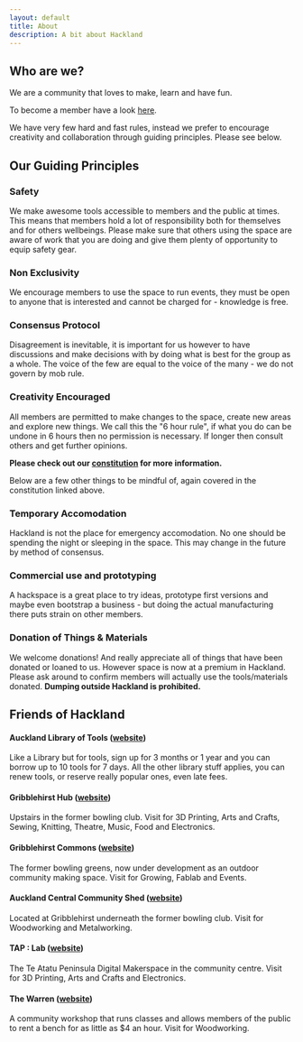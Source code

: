 ```yaml
---
layout: default
title: About
description: A bit about Hackland
---
```


## Who are we?

We are a community that loves to make, learn and have fun.

To become a member have a look [here](/join/).

We have very few hard and fast rules, instead we prefer to encourage creativity and collaboration through guiding principles. Please see below.

## Our Guiding Principles

### Safety

We make awesome tools accessible to members and the public at times. This means that members hold a lot of responsibility both for themselves and for others wellbeings. Please make sure that others using the space are aware of work that you are doing and give them plenty of opportunity to equip safety gear.

### Non Exclusivity

We encourage members to use the space to run events, they must be open to anyone that is interested and cannot be charged for - knowledge is free.

### Consensus Protocol

Disagreement is inevitable, it is important for us however to have discussions and make decisions with by doing what is best for the group as a whole. The voice of the few are equal to the voice of the many - we do not govern by mob rule.

### Creativity Encouraged

All members are permitted to make changes to the space, create new areas and explore new things. We call this the "6 hour rule", if what you do can be undone in 6 hours then no permission is necessary. If longer then consult others and get further opinions.

**Please check out our [constitution](https://github.com/HakLand/Constitution) for more information.**

Below are a few other things to be mindful of, again covered in the constitution linked above.


### Temporary Accomodation

Hackland is not the place for emergency accomodation. No one should be spending the night or sleeping in the space. This may change in the future by method of consensus.

### Commercial use and prototyping

A hackspace is a great place to try ideas, prototype first versions and maybe even bootstrap a business - but doing the actual manufacturing there puts strain on other members.

### Donation of Things & Materials

We welcome donations! And really appreciate all of things that have been donated or loaned to us. However space is now at a premium in Hackland. Please ask around to confirm members will actually use the tools/materials donated. **Dumping outside Hackland is prohibited.**


## Friends of Hackland

#### Auckland Library of Tools ([website](https://www.aucklandlibraryoftools.com/))

Like a Library but for tools, sign up for 3 months or 1 year and you can borrow up to 10 tools for 7 days. All the other library stuff applies, you can renew tools, or reserve really popular ones, even late fees.

#### Gribblehirst Hub ([website](https://ghub.nz/))

Upstairs in the former bowling club. Visit for 3D Printing, Arts and Crafts, Sewing, Knitting, Theatre, Music, Food and Electronics.

#### Gribblehirst Commons ([website](https://ghub.nz/))

The former bowling greens, now under development as an outdoor community making space. Visit for Growing, Fablab and Events.

#### Auckland Central Community Shed ([website](https://www.facebook.com/accshed/))

Located at Gribblehirst underneath the former bowling club. Visit for Woodworking and Metalworking.

#### TAP : Lab ([website](http://www.taplab.nz/))

The Te Atatu Peninsula Digital Makerspace in the community centre. Visit for 3D Printing, Arts and Crafts and Electronics.

#### The Warren ([website](https://www.thewarren.nz/))

A community workshop that runs classes and allows members of the public to rent a bench for as little as $4 an hour. Visit for Woodworking.
